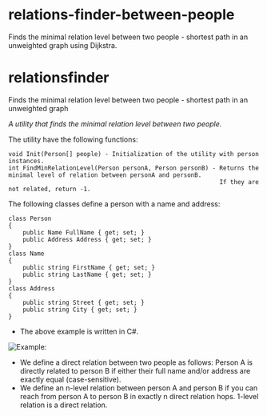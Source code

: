 # relations-finder-between-people
Finds the minimal relation level between two people - shortest path in an unweighted graph using Dijkstra.

# relationsfinder

Finds the minimal relation level between two people - shortest path in an unweighted graph

_A utility that finds the minimal relation level between two people._

The utility have the following functions:

	void Init(Person[] people) - Initialization of the utility with person instances.
	int FindMinRelationLevel(Person personA, Person personB) - Returns the minimal level of relation between personA and personB. 
	                                                           If they are not related, return -1.

The following classes define a person with a name and address:

	class Person
	{
		public Name FullName { get; set; }
		public Address Address { get; set; }
	}
	class Name
	{
		public string FirstName { get; set; }
		public string LastName { get; set; }
	}
	class Address
	{
		public string Street { get; set; }
		public string City { get; set; }
	}

* The above example is written in C#. 

![Example:](relations.png)

* We define a direct relation between two people as follows: Person A is directly related to person B if either their full name and/or address are exactly equal (case-sensitive). 
* We define an n-level relation between person A and person B if you can reach from person A to person B in exactly n direct relation hops. 1-level relation is a direct relation.
